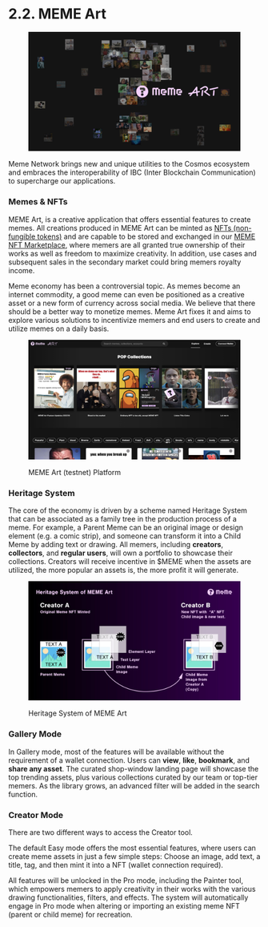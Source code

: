 # 2.2. MEME Art

<figure><img src="../../.gitbook/assets/memeart.png" alt=""><figcaption></figcaption></figure>

Meme Network brings new and unique utilities to the Cosmos ecosystem and embraces the interoperability of IBC (Inter Blockchain Communication) to supercharge our applications.

### Memes & NFTs

MEME Art, is a creative application that offers essential features to create memes. All creations produced in MEME Art can be minted as [NFTs (non-fungible tokens)](../../1.-market-overview/1.2.-nft-creation-and-trading.md) and are capable to be stored and exchanged in our [MEME NFT Marketplace](../2.4.-meme-marketplace.md), where memers are all granted true ownership of their works as well as freedom to maximize creativity. In addition, use cases and subsequent sales in the secondary market could bring memers royalty income.

Meme economy has been a controversial topic. As memes become an internet commodity, a good meme can even be positioned as a creative asset or a new form of currency across social media. We believe that there should be a better way to monetize memes. Meme Art fixes it and aims to explore various solutions to incentivize memers and end users to create and utilize memes on a daily basis.

<figure><img src="../../.gitbook/assets/testnet_landing.jpg" alt=""><figcaption><p>MEME Art (testnet) Platform</p></figcaption></figure>

### Heritage System

The core of the economy is driven by a scheme named Heritage System that can be associated as a family tree in the production process of a meme. For example, a Parent Meme can be an original image or design element (e.g. a comic strip), and someone can transform it into a Child Meme by adding text or drawing. All memers, including **creators**, **collectors**, and **regular users**, will own a portfolio to showcase their collections. Creators will receive incentive in $MEME when the assets are utilized, the more popular an assets is, the more profit it will generate.

<figure><img src="../../.gitbook/assets/gitbook_materials-01.jpg" alt=""><figcaption><p>Heritage System of MEME Art</p></figcaption></figure>

### Gallery Mode

In Gallery mode, most of the features will be available without the requirement of a wallet connection. Users can **view**, **like**, **bookmark**, and **share any asset**. The curated shop-window landing page will showcase the top trending assets, plus various collections curated by our team or top-tier memers. As the library grows, an advanced filter will be added in the search function.

### Creator Mode

There are two different ways to access the Creator tool.

The default Easy mode offers the most essential features, where users can create meme assets in just a few simple steps: Choose an image, add text, a title, tag, and then mint it into a NFT (wallet connection required).

All features will be unlocked in the Pro mode, including the Painter tool, which empowers memers to apply creativity in their works with the various drawing functionalities, filters, and effects. The system will automatically engage in Pro mode when altering or importing an existing meme NFT (parent or child meme) for recreation.
